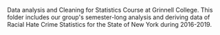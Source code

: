 Data analysis and Cleaning for Statistics Course at Grinnell College. This folder includes our group's semester-long analysis and deriving data of Racial Hate Crime Statistics for 
the State of New York during 2016-2019. 
